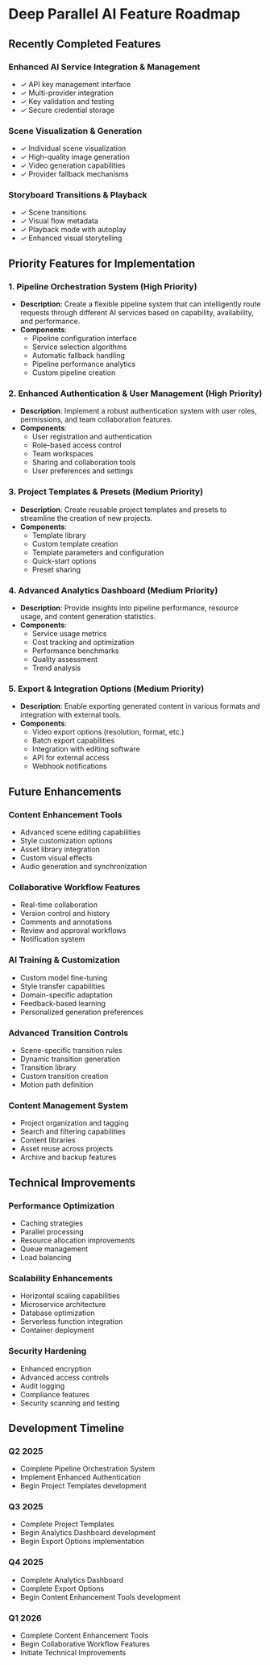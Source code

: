 # Deep Parallel AI Feature Roadmap

## Recently Completed Features

### Enhanced AI Service Integration & Management
- ✓ API key management interface
- ✓ Multi-provider integration
- ✓ Key validation and testing
- ✓ Secure credential storage

### Scene Visualization & Generation
- ✓ Individual scene visualization
- ✓ High-quality image generation
- ✓ Video generation capabilities
- ✓ Provider fallback mechanisms

### Storyboard Transitions & Playback
- ✓ Scene transitions
- ✓ Visual flow metadata
- ✓ Playback mode with autoplay
- ✓ Enhanced visual storytelling

## Priority Features for Implementation

### 1. Pipeline Orchestration System (High Priority)
- **Description**: Create a flexible pipeline system that can intelligently route requests through different AI services based on capability, availability, and performance.
- **Components**:
  - Pipeline configuration interface
  - Service selection algorithms
  - Automatic fallback handling
  - Pipeline performance analytics
  - Custom pipeline creation

### 2. Enhanced Authentication & User Management (High Priority)
- **Description**: Implement a robust authentication system with user roles, permissions, and team collaboration features.
- **Components**:
  - User registration and authentication
  - Role-based access control
  - Team workspaces
  - Sharing and collaboration tools
  - User preferences and settings

### 3. Project Templates & Presets (Medium Priority)
- **Description**: Create reusable project templates and presets to streamline the creation of new projects.
- **Components**:
  - Template library
  - Custom template creation
  - Template parameters and configuration
  - Quick-start options
  - Preset sharing

### 4. Advanced Analytics Dashboard (Medium Priority)
- **Description**: Provide insights into pipeline performance, resource usage, and content generation statistics.
- **Components**:
  - Service usage metrics
  - Cost tracking and optimization
  - Performance benchmarks
  - Quality assessment
  - Trend analysis

### 5. Export & Integration Options (Medium Priority)
- **Description**: Enable exporting generated content in various formats and integration with external tools.
- **Components**:
  - Video export options (resolution, format, etc.)
  - Batch export capabilities
  - Integration with editing software
  - API for external access
  - Webhook notifications

## Future Enhancements

### Content Enhancement Tools
- Advanced scene editing capabilities
- Style customization options
- Asset library integration
- Custom visual effects
- Audio generation and synchronization

### Collaborative Workflow Features
- Real-time collaboration
- Version control and history
- Comments and annotations
- Review and approval workflows
- Notification system

### AI Training & Customization
- Custom model fine-tuning
- Style transfer capabilities
- Domain-specific adaptation
- Feedback-based learning
- Personalized generation preferences

### Advanced Transition Controls
- Scene-specific transition rules
- Dynamic transition generation
- Transition library
- Custom transition creation
- Motion path definition

### Content Management System
- Project organization and tagging
- Search and filtering capabilities
- Content libraries
- Asset reuse across projects
- Archive and backup features

## Technical Improvements

### Performance Optimization
- Caching strategies
- Parallel processing
- Resource allocation improvements
- Queue management
- Load balancing

### Scalability Enhancements
- Horizontal scaling capabilities
- Microservice architecture
- Database optimization
- Serverless function integration
- Container deployment

### Security Hardening
- Enhanced encryption
- Advanced access controls
- Audit logging
- Compliance features
- Security scanning and testing

## Development Timeline

### Q2 2025
- Complete Pipeline Orchestration System
- Implement Enhanced Authentication
- Begin Project Templates development

### Q3 2025
- Complete Project Templates
- Begin Analytics Dashboard development
- Begin Export Options implementation

### Q4 2025
- Complete Analytics Dashboard
- Complete Export Options
- Begin Content Enhancement Tools development

### Q1 2026
- Complete Content Enhancement Tools
- Begin Collaborative Workflow Features
- Initiate Technical Improvements